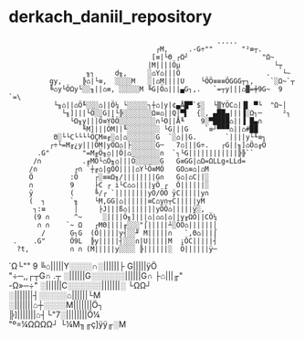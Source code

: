 # derkach_daniil_repository
                                                       .....
                                        ┌M,     .-G÷""       "²≡┬.              
                                       [≡|└Θ ┌Ω┘                  "Ω~           
                                      |M||||Öµ                       └┬         
                       ╖┐     d╖,     ░⌂Y⌂|||Ö                     .   └~       
              gy,     ╠⌂|└≡,  ░░░░M   ░|⌂M||||U    └ÖÖ≡≡≡ÖGGG┬┐,    `░Ω~`┬      
              ╚⌂y└ÖΩy└░░╖||⌂≡, ░░░░░M ╚G|Ö⌂|||▄G┐,.   `=┬y|||⌂▓=╪9G~  9 `=\     
               └╖⌂||⌂Ö╙░░░⌂||Ö¼ └░░░░░┐┼⌂|y|¢▄Å█▀`$░  └▒YÖC⌂|▐▌ ▀└  "Ω~│        
                 └╖]|||└Ö░░G||└╠░░░░░░░Ω≡⌂||Q│▀▌  {░, ▄██▄|||▐░Ω┐─     ²┐       
                   └Ω╖y|||Ö≡YÖÖ░░░░░░░░░∩└O||Å╙    9░▀████⌂||▐ █▄∩              
                      ╙M]|||ÖM||╙░░░░░░░░ └G|||G    `≡┘▀▀▀⌂||⌂#██               
               Θ░└└C└└└└ÖÇM≡╓░⌂|⌂░░░░░░░G  `░⌂||G.       `||||y└╙≡┐             
              ┌÷└=M╓¿y|||ÖM|yÖΩ⌂|├░░░░░░G─   7⌂|||G÷.   ┌G||╖]⌂Ö⌂╓Ö             
           .G"        "=M╓Ö╖⌂||Ö|⌂░░░░░░░∩  `┐└G||||||||||||╠╠``                
          /∩          .╓MÖ└⌂Ö╖⌂|||Ö░░░░░░G   G≡GG|⌂Ω=ΩLLg«LLd=                  
         /∩         ┌∩ `┼╓⌂|gÖÖ||||⌂Y└Ö≡MÖ   GO⌂≡⌂|⌂M                           
         Ö         :Ö    ┌░≡≡Ω╖/||||||||G∩   G⌂|⌂C||░                           
         ∩         9     ├C ┌ i└C⌂⌂||||yÖ ┌  Ö||||||░                           
         ÿ         (     ╚/┌ `||||||||yÖ/ÖÖ ÿC|||||y∩                           
         (  ┐      `╖    └M,GG|⌂||||||≡C⌂y∩┬C|||||yM                            
          ┐:≡       │     ├J|||ß⌂|||||||yÖÖ⌂|||||ÿ░,                            
          (9 ∩      ^~     ░||||Ö╖]|||⌂|⌂⌂|⌂||y╓ΩÖ||CÖ¼                         
           ∩ ∩    `~ Ω   ┌MΘ||||╓░░░"⌠|||||┴░ÖÖ⌂||||||│                         
            /      G┐G  (Ö|||||y┤░░╜ M|||||∩   `,Θ⌂|||⌠                         
     .    .G"      Ö9L  ╠y|||||┤░░░∩|U|||||M  ¡ÖC|||||┤                         
      ?t,          ∩ ∩ (M|||||y░░░░ ╠||||||░  Ö||||||ÿ─                         
   `Ω└""          9    ╚⌂|||||Y░░░░∩░||||||├  G|||||ÿÖ                          
      "÷─,,┌┬G∩ .┬     ░||||||G░░░░░░||||||G∩ ├⌂|||╓"                           
           -Ω»─÷"      ░||||||C░░░░░░|||||||░  └ΩΩ┘                             
                       ░|||||||┤░░░░░⌂||||||└M                                  
                       ░|||||||⌂┼░░░░M|||||||Ö┐                                 
                       ╠]|||||||⌂┤└"7░||||||||Ö¼                                
                         "º=¼ΩΩΩΩ┘   └¼M╖╓ç]ÿÿ╓░M   
